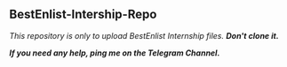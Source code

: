 ## BestEnlist-Intership-Repo

_This repository is only to upload BestEnlist Internship files. **Don't clone it.**_

**_If you need any help, ping me on the Telegram Channel._**
